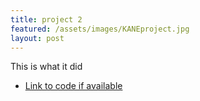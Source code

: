 ```yaml
---
title: project 2
featured: /assets/images/KANEproject.jpg
layout: post
---
```


<p>This is what it did</p>
<ul class="links">
	<li><a href="#">Link to code if available</a></li>
</ul>